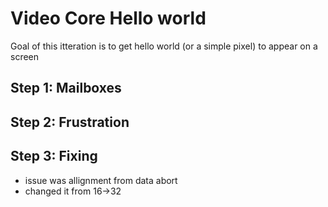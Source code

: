 # Video Core Hello world

Goal of this itteration is to get hello world (or a simple pixel) to appear on a screen

## Step 1: Mailboxes

## Step 2: Frustration

## Step 3: Fixing
- issue was allignment from data abort
- changed it from 16->32
